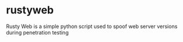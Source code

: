 rustyweb
========

Rusty Web is a simple python script used to spoof web server versions during penetration testing
